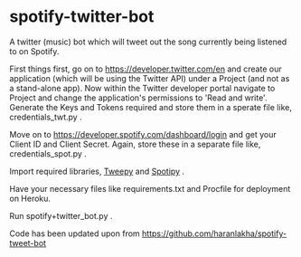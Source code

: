 # spotify-twitter-bot
A twitter (music) bot which will tweet out the song currently being listened to on Spotify.

First things first, go on to https://developer.twitter.com/en and create our application (which will be using the Twitter API) under a Project (and not as a stand-alone app). Now within the Twitter developer portal navigate to Project and change the application's permissions to 'Read and write'. Generate the Keys and Tokens required and store them in a sperate file like, credentials_twt.py .

Move on to https://developer.spotify.com/dashboard/login and get your Client ID and Client Secret. Again, store these in a separate file like, credentials_spot.py .

Import required libraries, [Tweepy](https://www.tweepy.org/) and [Spotipy](https://spotipy.readthedocs.io/en/latest/#installation) .

Have your necessary files like requirements.txt and Procfile for deployment on Heroku.

Run spotify+twitter_bot.py .

Code has been updated upon from https://github.com/haranlakha/spotify-tweet-bot

